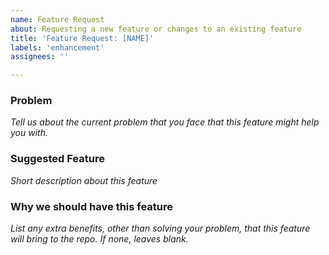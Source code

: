 ```yaml
---
name: Feature Request
about: Requesting a new feature or changes to an existing feature
title: 'Feature Request: [NAME]'
labels: 'enhancement'
assignees: ''

---
```


### Problem 
*Tell us about the current problem that you face that this feature might help you with.*

### Suggested Feature
*Short description about this feature*

### Why we should have this feature
*List any extra benefits, other than solving your problem, that this feature will bring to the repo. If none, leaves blank.*
